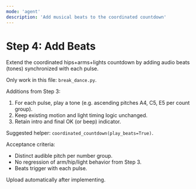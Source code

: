 ```yaml
---
mode: 'agent'
description: 'Add musical beats to the coordinated countdown' 
---
```


# Step 4: Add Beats

Extend the coordinated hips+arms+lights countdown by adding audio beats (tones) synchronized with each pulse.

Only work in this file: `break_dance.py`.

Additions from Step 3:
1. For each pulse, play a tone (e.g. ascending pitches A4, C5, E5 per count group).
2. Keep existing motion and light timing logic unchanged.
3. Retain intro and final OK (or beep) indicator.

Suggested helper: `coordinated_countdown(play_beats=True)`.

Acceptance criteria:
- Distinct audible pitch per number group.
- No regression of arm/hip/light behavior from Step 3.
- Beats trigger with each pulse.

Upload automatically after implementing.
